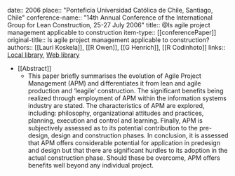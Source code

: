 date:: 2006
place:: "Ponteficia Universidad Católica de Chile, Santiago, Chile"
conference-name:: "14th Annual Conference of the International Group for Lean Construction, 25-27 July 2006"
title:: @Is agile project management applicable to construction
item-type:: [[conferencePaper]]
original-title:: Is agile project management applicable to construction?
authors:: [[Lauri Koskela]], [[R Owen]], [[G Henrich]], [[R Codinhoto]]
links:: [Local library](zotero://select/library/items/KX8LD5ZM), [Web library](https://www.zotero.org/users/6520516/items/KX8LD5ZM)

- [[Abstract]]
	- This paper briefly summarises the evolution of Agile Project Management (APM) and differentiates it from lean and agile production and ‘leagile’ construction. The significant benefits being realized through employment of APM within the information systems industry are stated. The characteristics of APM are explored, including: philosophy, organizational attitudes and practices, planning, execution and control and learning. Finally, APM is subjectively assessed as to its potential contribution to the pre-design, design and construction phases. In conclusion, it is assessed that APM offers considerable potential for application in predesign and design but that there are significant hurdles to its adoption in the actual construction phase. Should these be overcome, APM offers benefits well beyond any individual project.